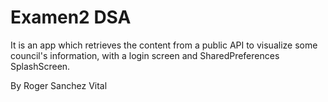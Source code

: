 # Examen2 DSA

It is an app which retrieves the content from a public API to visualize some council's information, with a login screen and SharedPreferences SplashScreen.

By Roger Sanchez Vital
